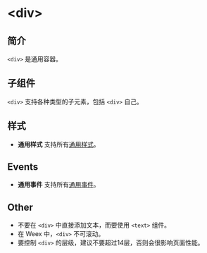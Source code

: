 # &lt;div&gt;

## 简介

`<div>` 是通用容器。

## 子组件

`<div>` 支持各种类型的子元素，包括 `<div>` 自己。

## 样式

* **通用样式** 支持所有[通用样式](../styles/common-styles.html)。

## Events

* **通用事件** 支持所有[通用事件](../events/common-events.html)。

## Other

* 不要在 `<div>` 中直接添加文本，而要使用 `<text>` 组件。
* 在 Weex 中，`<div>` 不可滚动。
* 要控制 `<div>` 的层级，建议不要超过14层，否则会很影响页面性能。
